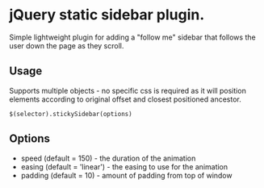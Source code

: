 jQuery static sidebar plugin.
=============================

  Simple lightweight plugin for adding a "follow me" sidebar that follows
  the user down the page as they scroll.

Usage
---

  Supports multiple objects - no specific css is required as it will
  position elements according to original offset and closest positioned
  ancestor.

    $(selector).stickySidebar(options)

Options
---

* speed (default = 150) - the duration of the animation
* easing (default = 'linear') - the easing to use for the animation
* padding (default = 10) - amount of padding from top of window
